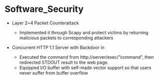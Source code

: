 # Software_Security
* Layer 2~4 Packet Counterattack
  * Implemented it through Scapy and protect victims by returning malicious packets to corresponding attackers

* Concurrent HTTP 1.1 Server with Backdoor in 
  * Executed the command from http://server/exec/”command”, then redirected STDOUT result to the web page.
   * Equipped I/O buffer with self-made vector support so that users never suffer from buffer overflow
